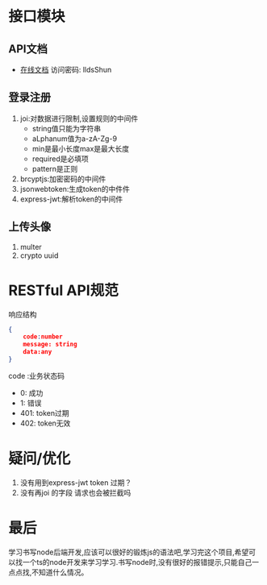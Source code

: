 # 接口模块
## API文档
- [在线文档](https://zqedj6nwlu.apifox.cn)  访问密码: lldsShun
## 登录注册
1. joi:对数据进行限制,设置规则的中间件
    + string值只能为字符串
    + aLphanum值为a-zA-Zg-9
    + min是最小长度max是最大长度
    + required是必填项
    + pattern是正则
2. brcyptjs:加密密码的中间件
3. jsonwebtoken:生成token的中件件
4. express-jwt:解析token的中间件

## 上传头像
1. multer 
2. crypto uuid

# RESTful API规范
响应结构
```json
{
    code:number
    message: string
    data:any
}
```
code :业务状态码 
+ 0: 成功
+ 1: 错误
+ 401: token过期
+ 402: token无效

# 疑问/优化
1. 没有用到express-jwt token 过期？
2. 没有再joi 的字段 请求也会被拦截吗

# 最后
学习书写node后端开发,应该可以很好的锻炼js的语法吧,学习完这个项目,希望可以找一个ts的node开发来学习学习.书写node时,没有很好的报错提示,只能自己一点点找,不知道什么情况。